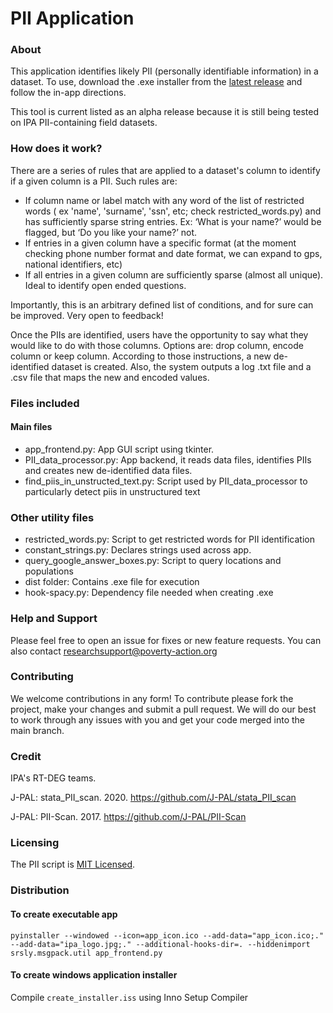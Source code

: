 # PII Application

### About
This application identifies likely PII (personally identifiable information) in a dataset. To use, download the .exe installer from the [latest release](https://github.com/PovertyAction/PII_detection/releases/latest) and follow the in-app directions.

This tool is current listed as an alpha release because it is still being tested on IPA PII-containing field datasets.

### How does it work?

There are a series of rules that are applied to a dataset's column to identify if a given column is a PII. Such rules are:

* If column name or label match with any word of the list of restricted words ( ex 'name', 'surname', 'ssn', etc; check restricted_words.py) and has sufficiently sparse string entries.
Ex: ‘What is your name?’ would be flagged, but ‘Do you like your name?’ not.
* If entries in a given column have a specific format (at the moment checking phone number format and date format, we can expand to  gps, national identifiers, etc)
* If all entries in a given column are sufficiently sparse (almost all unique). Ideal to identify open ended questions.

Importantly, this is an arbitrary defined list of conditions, and for sure can be improved. Very open to feedback!

Once the PIIs are identified, users have the opportunity to say what they would like to do with those columns. Options are: drop column, encode column or keep column. According to those instructions, a new de-identified dataset is created. Also, the system outputs a log .txt file and a .csv file that maps the new and encoded values.

### Files included

#### Main files
* app_frontend.py: App GUI script using tkinter.
* PII_data_processor.py: App backend, it reads data files, identifies PIIs and creates new de-identified data files.
* find_piis_in_unstructed_text.py: Script used by PII_data_processor to particularly detect piis in unstructured text

### Other utility files
* restricted_words.py: Script to get restricted words for PII identification
* constant_strings.py: Declares strings used across app.
* query_google_answer_boxes.py: Script to query locations and populations
* dist folder: Contains .exe file for execution
* hook-spacy.py: Dependency file needed when creating .exe

### Help and Support

Please feel free to open an issue for fixes or new feature requests. You can also contact researchsupport@poverty-action.org

### Contributing

We welcome contributions in any form! To contribute please fork the project, make your changes and submit a pull request. We will do our best to work through any issues with you and get your code merged into the main branch.

### Credit

IPA's RT-DEG teams.

J-PAL: stata_PII_scan. 2020. https://github.com/J-PAL/stata_PII_scan

J-PAL: PII-Scan. 2017. https://github.com/J-PAL/PII-Scan

### Licensing

The PII script is [MIT Licensed](https://github.com/PovertyAction/PII_detection/blob/master/LICENSE).

### Distribution

#### To create executable app
`pyinstaller --windowed --icon=app_icon.ico --add-data="app_icon.ico;." --add-data="ipa_logo.jpg;." --additional-hooks-dir=. --hiddenimport srsly.msgpack.util app_frontend.py`

#### To create windows application installer
Compile `create_installer.iss` using Inno Setup Compiler
<!-- Reference: https://www.youtube.com/watch?v=RrpvNvklmFA -->
